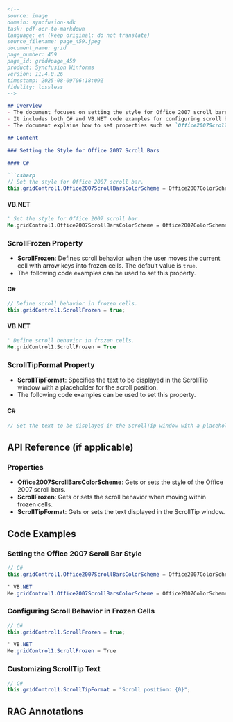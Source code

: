 ```markdown
<!--
source: image
domain: syncfusion-sdk
task: pdf-ocr-to-markdown
language: en (keep original; do not translate)
source_filename: page_459.jpeg
document_name: grid
page_number: 459
page_id: grid#page_459
product: Syncfusion Winforms
version: 11.4.0.26
timestamp: 2025-08-09T06:18:09Z
fidelity: lossless
-->

## Overview
- The document focuses on setting the style for Office 2007 scroll bars and defining scroll behavior when moving through frozen cells in a Windows Forms Grid.
- It includes both C# and VB.NET code examples for configuring scroll bar styles and scroll tips.
- The document explains how to set properties such as `Office2007ScrollBarsColorScheme`, `ScrollFrozen`, and `ScrollTipFormat`.

## Content

### Setting the Style for Office 2007 Scroll Bars

#### C#

```csharp
// Set the style for Office 2007 scroll bar.
this.gridControl1.Office2007ScrollBarsColorScheme = Office2007ColorScheme.Blue;
```

#### VB.NET

```vb
' Set the style for Office 2007 scroll bar.
Me.gridControl1.Office2007ScrollBarsColorScheme = Office2007ColorScheme.Blue
```

### ScrollFrozen Property

- **ScrollFrozen**: Defines scroll behavior when the user moves the current cell with arrow keys into frozen cells. The default value is `true`.
- The following code examples can be used to set this property.

#### C#

```csharp
// Define scroll behavior in frozen cells.
this.gridControl1.ScrollFrozen = true;
```

#### VB.NET

```vb
' Define scroll behavior in frozen cells.
Me.gridControl1.ScrollFrozen = True
```

### ScrollTipFormat Property

- **ScrollTipFormat**: Specifies the text to be displayed in the ScrollTip window with a placeholder for the scroll position.
- The following code examples can be used to set this property.

#### C#

```csharp
// Set the text to be displayed in the ScrollTip window with a placeholder for scroll position.
```

## API Reference (if applicable)

### Properties
- **Office2007ScrollBarsColorScheme**: Gets or sets the style of the Office 2007 scroll bars.
- **ScrollFrozen**: Gets or sets the scroll behavior when moving within frozen cells.
- **ScrollTipFormat**: Gets or sets the text displayed in the ScrollTip window.

## Code Examples

### Setting the Office 2007 Scroll Bar Style
```csharp
// C#
this.gridControl1.Office2007ScrollBarsColorScheme = Office2007ColorScheme.Blue;

' VB.NET
Me.gridControl1.Office2007ScrollBarsColorScheme = Office2007ColorScheme.Blue
```

### Configuring Scroll Behavior in Frozen Cells
```csharp
// C#
this.gridControl1.ScrollFrozen = true;

' VB.NET
Me.gridControl1.ScrollFrozen = True
```

### Customizing ScrollTip Text
```csharp
// C#
this.gridControl1.ScrollTipFormat = "Scroll position: {0}";
```

## RAG Annotations
<!-- tags: [Syncfusion Winforms, Grid, ScrollBars, FrozenCells, ScrollTips, C#, VB.NET] keywords: [Office2007ScrollBarsColorScheme, ScrollFrozen, ScrollTipFormat, GridControl] -->
```